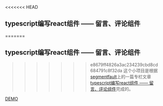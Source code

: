 <<<<<<< HEAD
## typescript编写react组件 —— 留言、评论组件
=======
## typescript编写react组件 —— 留言、评论组件
>>>>>>> e8679ff4826a3ac234239cbd8cd684791c8f32da
这个小项目是根据[segmentfault](https://segmentfault.com)上的一篇专栏文章[typescript编写react组件 —— 留言、评论组件](https://segmentfault.com/a/1190000007210561#articleHeader2)完成的。

[DEMO](http://htmlpreview.github.io/?https://github.com/justjsit/CommentBox/blob/master/dist/index.html)